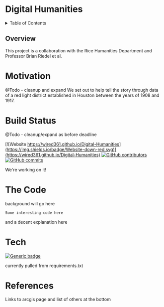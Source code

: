 # Digital Humanities

<details>
<summary>Table of Contents</summary>

- [Overview](##overview)
- [Motivation](#goals)
- [Build Status](#build-status)
- [The Code](#the-code)
- [Framework](#tech)
- [Dependencies](#dependencies)
- [References](#references)

</details>

## Overview

This project is a collaboration with the Rice Humanities Department and Professor Brian Riedel et al.

# Motivation

@Todo - cleanup and expand
We set out to help tell the story through data of a red light district established in Houston between the years of 1908 and 1917.

# Build Status

@Todo - cleanup/expand as before deadline

[![Website https://wired361.github.io/Digital-Humanities](https://img.shields.io/badge/Website-down-red.svg)](https://wired361.github.io/Digital-Humanities)
[![GitHub contributors](https://img.shields.io/github/contributors/Wired361/Digital-Humanities.svg)](https://GitHub.com/Wired361/Digital-Humanities/graphs/contributors/)
[![GitHub commits](https://img.shields.io/github/last-commit/Wired361/Digital-Humanities.svg)](https://GitHub.com/Wired361/Digital-Humanities/commit/)

We're working on it!

# The Code

background will go here

```
Some interesting code here
```

and a decent explanation here

# Tech

[![Generic badge](https://img.shields.io/badge/Dependencies-8-blue.svg)](https://github.com/Wired361/Digital-Humanities/network/dependencies)

currently pulled from requirements.txt

# References

Links to arcgis page and list of others at the bottom
